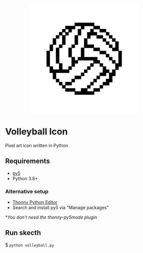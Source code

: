 <p align="center">
    <img src="volleyball.png">
</p>

# Volleyball Icon

Pixel art icon written in Python

## Requirements

- [py5](https://py5.ixora.io/content/install.html)
- Python 3.8+

### Alternative setup

- [Thonny Python Editor](https://thonny.org/)
- Search and install py5 via "Manage packages"

**You don't need the thonny-py5mode plugin*

## Run skecth

$ `python volleyball.py`